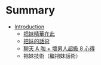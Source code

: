 # Summary

* [Introduction](README.md)
   * [把妹精華在此](post/ba_mei_jing_hua_zai_ci.md)
   * [把妹的話術](post/ba_mei_de_hua_shu.md)
   * [聊天 A 咖 + 壞男人超級 8 心得](post/liao_tian_a_ka_+_huai_nan_ren_chao_ji_8_xin_de.md)
   * 把妹技術（繼把妹話術）

